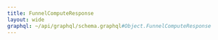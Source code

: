 ```yaml
---
title: FunnelComputeResponse
layout: wide
graphql: ~/api/graphql/schema.graphql#Object.FunnelComputeResponse
---
```


